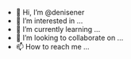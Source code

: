 - 👋 Hi, I’m @denisener
- 👀 I’m interested in ...
- 🌱 I’m currently learning ...
- 💞️ I’m looking to collaborate on ...
- 📫 How to reach me ...

<!---
denisener/denisener is a ✨ special ✨ repository because its `README.md` (this file) appears on your GitHub profile.
You can click the Preview link to take a look at your changes.
--->

